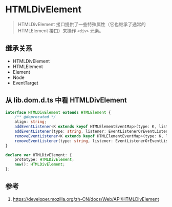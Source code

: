 # HTMLDivElement

>HTMLDivElement 接口提供了一些特殊属性（它也继承了通常的 HTMLElement 接口）来操作 `<div>` 元素。

## 继承关系

- HTMLDivElement
- HTMLElement
- Element
- Node
- EventTarget

## 从 lib.dom.d.ts 中看 HTMLDivElement

```ts
interface HTMLDivElement extends HTMLElement {
    /** @deprecated */
    align: string;
    addEventListener<K extends keyof HTMLElementEventMap>(type: K, listener: (this: HTMLDivElement, ev: HTMLElementEventMap[K]) => any, options?: boolean | AddEventListenerOptions): void;
    addEventListener(type: string, listener: EventListenerOrEventListenerObject, options?: boolean | AddEventListenerOptions): void;
    removeEventListener<K extends keyof HTMLElementEventMap>(type: K, listener: (this: HTMLDivElement, ev: HTMLElementEventMap[K]) => any, options?: boolean | EventListenerOptions): void;
    removeEventListener(type: string, listener: EventListenerOrEventListenerObject, options?: boolean | EventListenerOptions): void;
}

declare var HTMLDivElement: {
    prototype: HTMLDivElement;
    new(): HTMLDivElement;
};
```

## 参考

1. https://developer.mozilla.org/zh-CN/docs/Web/API/HTMLDivElement

